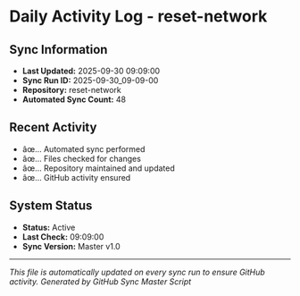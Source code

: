 ﻿# Daily Activity Log - reset-network

## Sync Information
- **Last Updated:** 2025-09-30 09:09:00
- **Sync Run ID:** 2025-09-30_09-09-00
- **Repository:** reset-network
- **Automated Sync Count:** 48

## Recent Activity
- âœ… Automated sync performed
- âœ… Files checked for changes
- âœ… Repository maintained and updated
- âœ… GitHub activity ensured

## System Status
- **Status:** Active
- **Last Check:** 09:09:00
- **Sync Version:** Master v1.0

---
*This file is automatically updated on every sync run to ensure GitHub activity.*
*Generated by GitHub Sync Master Script*
